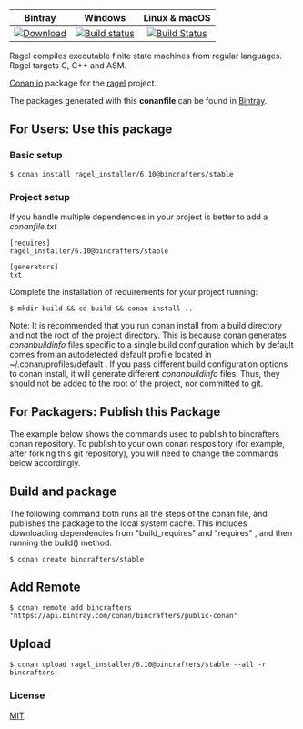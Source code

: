 | Bintray | Windows | Linux & macOS |
|:--------:|:---------:|:-----------------:|
|[![Download](https://api.bintray.com/packages/bincrafters/public-conan/ragel_installer%3Abincrafters/images/download.svg) ](https://bintray.com/bincrafters/public-conan/ragel_installer%3Abincrafters/_latestVersion)|[![Build status](https://ci.appveyor.com/api/projects/status/github/bincrafters/conan-ragel_installer?svg=true)](https://ci.appveyor.com/project/bincrafters/conan-ragel_installer)|[![Build Status](https://travis-ci.com/bincrafters/conan-ragel_installer.svg)](https://travis-ci.com/bincrafters/conan-ragel_installer)|

Ragel compiles executable finite state machines from regular languages. Ragel targets C, C++ and ASM.

[Conan.io](https://conan.io) package for the [ragel](http://www.colm.net/open-source/ragel/) project.

The packages generated with this **conanfile** can be found in [Bintray](https://bintray.com/bincrafters/public-conan/conan-ragel_installer%3Abincrafters).

## For Users: Use this package

### Basic setup

    $ conan install ragel_installer/6.10@bincrafters/stable

### Project setup

If you handle multiple dependencies in your project is better to add a *conanfile.txt*

    [requires]
    ragel_installer/6.10@bincrafters/stable

    [generators]
    txt

Complete the installation of requirements for your project running:

    $ mkdir build && cd build && conan install ..

Note: It is recommended that you run conan install from a build directory and not the root of the project directory.  This is because conan generates *conanbuildinfo* files specific to a single build configuration which by default comes from an autodetected default profile located in ~/.conan/profiles/default .  If you pass different build configuration options to conan install, it will generate different *conanbuildinfo* files.  Thus, they should not be added to the root of the project, nor committed to git.

## For Packagers: Publish this Package

The example below shows the commands used to publish to bincrafters conan repository. To publish to your own conan respository (for example, after forking this git repository), you will need to change the commands below accordingly.

## Build and package

The following command both runs all the steps of the conan file, and publishes the package to the local system cache.  This includes downloading dependencies from "build_requires" and "requires" , and then running the build() method.

    $ conan create bincrafters/stable

## Add Remote

	$ conan remote add bincrafters "https://api.bintray.com/conan/bincrafters/public-conan"

## Upload

    $ conan upload ragel_installer/6.10@bincrafters/stable --all -r bincrafters

### License
[MIT](LICENSE.md)
